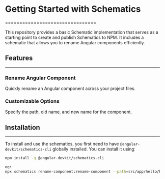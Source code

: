# Getting Started with Schematics
================================

This repository provides a basic Schematic implementation that serves as a starting point to create and publish Schematics to NPM. It includes a schematic that allows you to rename Angular components efficiently.

## Features
--------

### Rename Angular Component

Quickly rename an Angular component across your project files.

### Customizable Options

Specify the path, old name, and new name for the component.

## Installation
------------

To install and use the schematics, you first need to have `@angular-devkit/schematics-cli` globally installed. You can install it using:
```bash
npm install -g @angular-devkit/schematics-cli

eg: 
npx schematics rename-component:rename-component --path=src/app/hello/hello.component.ts --old=Hello --new=Bye
